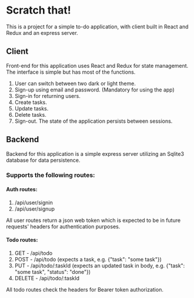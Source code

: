 # Scratch that!
This is a project for a simple to-do application, with client built in React and Redux and an express server.

## Client 
Front-end for this application uses React and Redux for state management. The interface is simple but has most of the functions.
1. User can switch between two dark or light theme.
2. Sign-up using email and password. (Mandatory for using the app)
3. Sign-in for returning users.
4. Create tasks.
5. Update tasks.
6. Delete tasks.
7. Sign-out.
The state of the application persists between sessions.

## Backend
Backend for this application is a simple express server utilizing an Sqlite3 database for data persistence.

### Supports the following routes:
#### Auth routes:
1. /api/user/signin
2. /api/user/signup

All user routes return a json web token which is expected to be in future requests' headers for authentication purposes.

#### Todo routes:
1. GET - /api/todo
2. POST - /api/todo (expects a task, e.g. {"task": "some task"})
3. PUT - /api/todo/:taskId (expects an updated task in body, e.g. {"task": "some task", "status": "done"})
4. DELETE - /api/todo/:taskId

All todo routes check the headers for Bearer token authorization.
